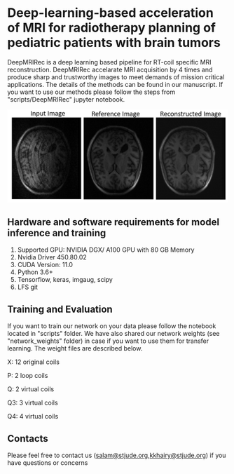 # Deep-learning-based acceleration of MRI for radiotherapy planning of pediatric patients with brain tumors

DeepMRIRec is a deep learning based pipeline for RT-coil specific MRI reconstruction. DeepMRIRec accelarate MRI acquisition by 4 times and produce sharp and trustworthy images to meet demands of mission critical applications. The details of the methods can be found in our manuscript. If you want to use our methods please follow the steps from "scripts/DeepMRIRec" jupyter notebook. 

![MRI Reconstruction](misc/recout.jpg?raw=true "MRI Reconstruction")

## Hardware and software requirements for model inference and training
1. Supported GPU: NVIDIA DGX/ A100 GPU with 80 GB Memory
2. Nvidia Driver 450.80.02
3. CUDA Version: 11.0
4. Python 3.6+
5. Tensorflow, keras, imgaug, scipy
6. LFS git


## Training and Evaluation

If you want to train our network on your data please follow the notebook located in "scripts" folder. We have also shared our network weights (see "network_weights" folder) in case if you want to use them for transfer learning. The weight files are described below.

X: 12 original coils

P:  2 loop coils

Q:  2 virtual coils

Q3: 3 virtual coils

Q4: 4 virtual coils

## Contacts
Please feel free to contact us (salam@stjude.org,kkhairy@stjude.org) if you have questions or concerns
